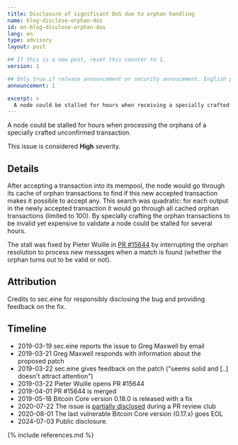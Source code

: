 ```yaml
---
title: Disclosure of significant DoS due to orphan handling
name: blog-disclose-orphan-dos
id: en-blog-disclose-orphan-dos
lang: en
type: advisory
layout: post

## If this is a new post, reset this counter to 1.
version: 1

## Only true if release announcement or security annoucement. English posts only
announcement: 1

excerpt: >
  A node could be stalled for hours when receiving a specially crafted unconfirmed transaction. A fix was released on May 18th, 2019 in Bitcoin Core 0.18.0.
---
```


A node could be stalled for hours when processing the orphans of a specially crafted unconfirmed
transaction.

This issue is considered **High** severity.

## Details

After accepting a transaction into its mempool, the node would go through its cache of orphan
transactions to find if this new accepted transaction makes it possible to accept any. This search
was quadratic: for each output in the newly accepted transaction it would go through all cached
orphan transactions (limited to 100). By specially crafting the orphan transactions to be invalid
yet expensive to validate a node could be stalled for several hours.

The stall was fixed by Pieter Wuille in [PR #15644](https://github.com/bitcoin/bitcoin/pull/15644)
by interrupting the orphan resolution to process new messages when a match is found (whether the
orphan turns out to be valid or not).

## Attribution

Credits to sec.eine for responsibly disclosing the bug and providing feedback on the fix.

## Timeline

- 2019-03-19 sec.eine reports the issue to Greg Maxwell by email
- 2019-03-21 Greg Maxwell responds with information about the proposed patch
- 2019-03-22 sec.eine gives feedback on the patch ("seems solid and [..] doesn't attract attention")
- 2019-03-22 Pieter Wuille opens PR #15644
- 2019-04-01 PR #15644 is merged
- 2019-05-18 Bitcoin Core version 0.18.0 is released with a fix
- 2020-07-22 The issue is [partially disclosed](https://bitcoincore.reviews/15644#l-285) during a PR review club
- 2020-08-01 The last vulnerable Bitcoin Core version (0.17.x) goes EOL
- 2024-07-03 Public disclosure.

{% include references.md %}
